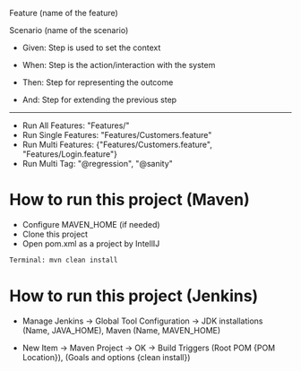  
 Feature (name of the feature)
 
 Scenario (name of the scenario)
 
- Given: Step is used to set the context
 
- When: Step is the action/interaction with the system
 
- Then: Step for representing the outcome
 
- And: Step for extending the previous step

---

- Run All Features: "Features/"
- Run Single Features: "Features/Customers.feature"
- Run Multi Features: {"Features/Customers.feature", "Features/Login.feature"}
- Run Multi Tag: "@regression", "@sanity"

# How to run this project (Maven)

-  Configure MAVEN_HOME (if needed)
-  Clone this project
-  Open pom.xml as a project by IntellIJ

```sh
Terminal: mvn clean install
```

# How to run this project (Jenkins)

- Manage Jenkins -> Global Tool Configuration -> JDK installations (Name, JAVA_HOME), Maven (Name, MAVEN_HOME)

- New Item -> Maven Project -> OK -> Build Triggers (Root POM {POM Location}), (Goals and options {clean install})




 
